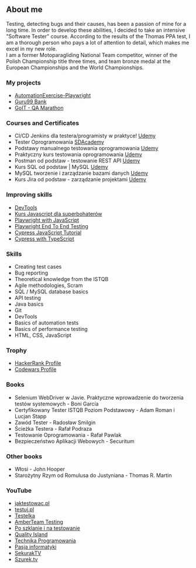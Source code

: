## About me
Testing, detecting bugs and their causes, has been a passion of mine for a long time. In order to develop these abilities, I decided to take an intensive "Software Tester" course. According to the results of the Thomas PPA test, I am a thorough person who pays a lot of attention to detail, which makes me excel in my new role.<br>
I am a former Motoparagliding National Team competitor, winner of the Polish Championship title three times, and team bronze medal at the European Championships and the World Championships.

### My projects
- [AutomationExercise-Playwright](https://github.com/adamcegielka/my-test-projects/tree/main/AutomationExercise-Playwright)
- [Guru99 Bank](https://github.com/adamcegielka/my-test-projects/tree/main/Guru99%20Bank)
- [GoIT - QA Marathon](https://github.com/adamcegielka/my-test-projects/tree/main/GoIT%20-%20QA%20Marathon)

### Courses and Certificates
- CI/CD Jenkins dla testera/programisty w praktyce! [Udemy](https://www.udemy.com/certificate/UC-d899e853-2b48-4abb-a448-48f65cf6e71d/)
- Tester Oprogramowania [SDAcademy](https://app.diplomasafe.com/pl-PL/diploma/dda1858c45f1a2c64b347a92d895ef44acadce0c1)
- Podstawy manualnego testowania oprogramowania [Udemy](https://www.udemy.com/certificate/UC-11c0ad61-586b-43ce-9c06-9803c32dedaa/)
- Praktyczny kurs testowania oprogramowania [Udemy](https://www.udemy.com/certificate/UC-169c5f4c-697b-499b-acd5-2ec51f5c6f07/)
- Postman od podstaw - testowanie REST API [Udemy](https://www.udemy.com/certificate/UC-bcbf85f3-92da-4c40-9630-09c801ba4706/)
- Kurs SQL od podstaw | MySQL [Udemy](https://www.udemy.com/certificate/UC-ffc05560-fc06-4db3-984a-93ce32a03421/)
- MySQL tworzenie i zarządzanie bazami danych [Udemy](https://www.udemy.com/certificate/UC-5a2be6bc-6567-4019-aea6-bc9656fe0902/)
- Kurs Jira od podstaw - zarządzanie projektami [Udemy](https://www.udemy.com/certificate/UC-e82733a4-b25f-4910-a346-7389d10ed379/)

### Improving skills
- [DevTools](https://developer.chrome.com/docs/devtools/)
- [Kurs Javascript dla superbohaterów](https://kursjs.pl/)
- [Playwright with JavaScript](https://testautomationu.applitools.com/js-playwright-tutorial/)
- [Playwright End To End Testing](https://www.lambdatest.com/blog/playwright-end-to-end-testing/)
- [Cypress JavaScript Tutorial](https://www.lambdatest.com/learning-hub/cypress-javascript)
- [Cypress with TypeScript](https://testautomationu.applitools.com/cypress-with-typescript/)

### Skills
- Creating test cases
- Bug reporting
- Theoretical knowledge from the ISTQB
- Agile methodologies, Scram
- SQL / MySQL database basics
- API testing
- Java basics
- Git
- DevTools
- Basics of automation tests
- Basics of performance testing
- HTML, CSS, JavaScript

### Trophy
- [HackerRank Profile](https://www.hackerrank.com/adicegielka)
- [Codewars Profile](https://www.codewars.com/users/AdamCegielka)

### Books
- Selenium WebDriver w Javie. Praktyczne wprowadzenie do tworzenia testów systemowych - Boni García
- Certyfikowany Tester ISTQB Poziom Podstawowy - Adam Roman i Lucjan Stapp
- Zawód Tester - Radosław Smilgin
- Ścieżka Testera - Rafał Podraza
- Testowanie Oprogramowania - Rafał Pawlak
- Bezpieczeństwo Aplikacji Webowych - Securitum

### Other books
- Włosi - John Hooper
- Starożytny Rzym od Romulusa do Justyniana - Thomas R. Martin

### YouTube
- [jaktestowac.pl](https://www.youtube.com/@jaktestowac)
- [testuj.pl](https://www.youtube.com/@testujplcommunity)
- [Testelka](https://www.youtube.com/@testelka)
- [AmberTeam Testing](https://www.youtube.com/@TestMasterAmberTeam)
- [Po szklanie i na testowanie](https://www.youtube.com/@PoSzklanieINaTestowanie)
- [Quality Island](https://www.youtube.com/@quality_island)
- [Technika Programowania](https://www.youtube.com/@TechnikaProgramowania)
- [Pasja informatyki](https://www.youtube.com/@Pasjainformatyki)
- [SekurakTV](https://www.youtube.com/@SekurakTV)
- [Szurek.tv](https://www.youtube.com/@KacperSzurek)
